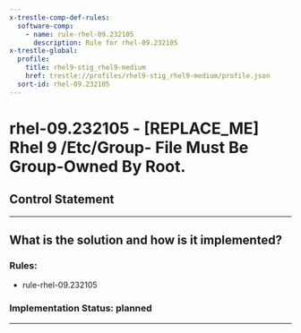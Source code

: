 ```yaml
---
x-trestle-comp-def-rules:
  software-comp:
    - name: rule-rhel-09.232105
      description: Rule for rhel-09.232105
x-trestle-global:
  profile:
    title: rhel9-stig_rhel9-medium
    href: trestle://profiles/rhel9-stig_rhel9-medium/profile.json
  sort-id: rhel-09.232105
---
```


# rhel-09.232105 - \[REPLACE_ME\] Rhel 9 /Etc/Group- File Must Be Group-Owned By Root.

## Control Statement

______________________________________________________________________

## What is the solution and how is it implemented?

<!-- For implementation status enter one of: implemented, partial, planned, alternative, not-applicable -->

<!-- Note that the list of rules under ### Rules: is read-only and changes will not be captured after assembly to JSON -->

<!-- Add control implementation description here for control: rhel-09.232105 -->

### Rules:

  - rule-rhel-09.232105

### Implementation Status: planned

______________________________________________________________________
